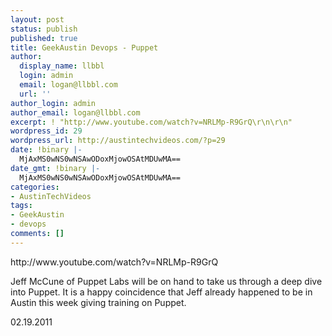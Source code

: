 ```yaml
---
layout: post
status: publish
published: true
title: GeekAustin Devops - Puppet
author:
  display_name: llbbl
  login: admin
  email: logan@llbbl.com
  url: ''
author_login: admin
author_email: logan@llbbl.com
excerpt: ! "http://www.youtube.com/watch?v=NRLMp-R9GrQ\r\n\r\n"
wordpress_id: 29
wordpress_url: http://austintechvideos.com/?p=29
date: !binary |-
  MjAxMS0wNS0wNSAwODoxMjowOSAtMDUwMA==
date_gmt: !binary |-
  MjAxMS0wNS0wNSAwODoxMjowOSAtMDUwMA==
categories:
- AustinTechVideos
tags:
- GeekAustin
- devops
comments: []
---
```

<p>http://www.youtube.com/watch?v=NRLMp-R9GrQ</p>
<p><a id="more"></a><a id="more-29"></a></p>
<p>Jeff McCune of Puppet Labs will be on hand to take us through a deep dive into Puppet. It is a happy coincidence that Jeff already happened to be in Austin this week giving training on Puppet.</p>
<p>02.19.2011</p>
